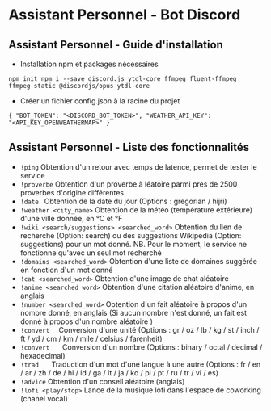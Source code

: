 # Assistant Personnel - Bot Discord

## Assistant Personnel - Guide d'installation

* Installation npm et packages nécessaires

<code>npm init
npm i --save  discord.js ytdl-core ffmpeg fluent-ffmpeg ffmpeg-static @discordjs/opus ytdl-core</code>

* Créer un fichier config.json à la racine du projet

<code>{
    "BOT_TOKEN": "<DISCORD_BOT_TOKEN>",
    "WEATHER_API_KEY": "<API_KEY_OPENWEATHERMAP>"
}</code>

## Assistant Personnel - Liste des fonctionnalités

* <code>!ping</code> Obtention d'un retour avec temps de latence, permet de tester le service
* <code>!proverbe</code> Obtention d'un proverbe à léatoire parmi près de 2500 proverbes d'origine différentes
* <code>!date <format></code> Obtention de la date du jour (Options : gregorian / hijri)
* <code>!weather <city_name></code> Obtention de la météo (température extérieure) d'une ville donnée, en °C et °F
* <code>!wiki <search/suggestions> <searched_word></code> Obtention du lien de recherche (Option: search) ou des suggestions Wikipedia (Option: suggestions) pour un mot donné. NB. Pour le moment, le service ne fonctionne qu'avec un seul mot recherché
* <code>!domains <searched_word></code> Obtention d'une liste de domaines suggérée en fonction d'un mot donné
* <code>!cat <searched_word></code> Obtention d'une image de chat aléatoire
* <code>!anime <searched_word></code> Obtention d'une citation aléatoire d'anime, en anglais
* <code>!number <searched_word></code> Obtention d'un fait aléatoire à propos d'un nombre donné, en anglais (Si aucun nombre n'est donné, un fait est donné à propos d'un nombre aléatoire )
* <code>!convert <number> <from></code> Conversion d'une unité (Options : gr / oz / lb / kg / st / inch / ft / yd / cm / km / mile / celsius / farenheit)
* <code>!convert <number> <from> <to></code> Conversion d'un nombre (Options : binary / octal / decimal / hexadecimal)
* <code>!trad <word> <from> <to></code> Traduction d'un mot d'une langue à une autre (Options : fr / en / ar / zh / de / hi / id / ga / it / ja / ko / pl / pt / ru / tr / vi / es)
* <code>!advice</code> Obtention d'un conseil aléatoire (anglais)
* <code>!lofi <play/stop></code> Lance de la musique lofi dans l'espace de coworking (chanel vocal)

